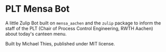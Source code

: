 # PLT Mensa Bot

A little Zulip Bot built on `mensa_aachen` and the `zulip` package to inform the staff of the PLT (Chair of Process Control Engineering, RWTH Aachen) about today's canteen menu.

Built by Michael Thies, published under MIT license.
